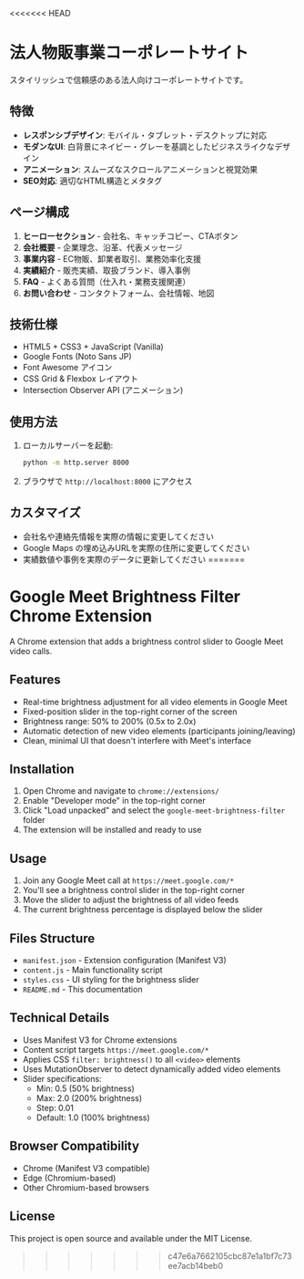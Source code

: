 <<<<<<< HEAD
# 法人物販事業コーポレートサイト

スタイリッシュで信頼感のある法人向けコーポレートサイトです。

## 特徴

- **レスポンシブデザイン**: モバイル・タブレット・デスクトップに対応
- **モダンなUI**: 白背景にネイビー・グレーを基調としたビジネスライクなデザイン
- **アニメーション**: スムーズなスクロールアニメーションと視覚効果
- **SEO対応**: 適切なHTML構造とメタタグ

## ページ構成

1. **ヒーローセクション** - 会社名、キャッチコピー、CTAボタン
2. **会社概要** - 企業理念、沿革、代表メッセージ
3. **事業内容** - EC物販、卸業者取引、業務効率化支援
4. **実績紹介** - 販売実績、取扱ブランド、導入事例
5. **FAQ** - よくある質問（仕入れ・業務支援関連）
6. **お問い合わせ** - コンタクトフォーム、会社情報、地図

## 技術仕様

- HTML5 + CSS3 + JavaScript (Vanilla)
- Google Fonts (Noto Sans JP)
- Font Awesome アイコン
- CSS Grid & Flexbox レイアウト
- Intersection Observer API (アニメーション)

## 使用方法

1. ローカルサーバーを起動:
   ```bash
   python -m http.server 8000
   ```

2. ブラウザで `http://localhost:8000` にアクセス

## カスタマイズ

- 会社名や連絡先情報を実際の情報に変更してください
- Google Maps の埋め込みURLを実際の住所に変更してください
- 実績数値や事例を実際のデータに更新してください
=======
# Google Meet Brightness Filter Chrome Extension

A Chrome extension that adds a brightness control slider to Google Meet video calls.

## Features

- Real-time brightness adjustment for all video elements in Google Meet
- Fixed-position slider in the top-right corner of the screen
- Brightness range: 50% to 200% (0.5x to 2.0x)
- Automatic detection of new video elements (participants joining/leaving)
- Clean, minimal UI that doesn't interfere with Meet's interface

## Installation

1. Open Chrome and navigate to `chrome://extensions/`
2. Enable "Developer mode" in the top-right corner
3. Click "Load unpacked" and select the `google-meet-brightness-filter` folder
4. The extension will be installed and ready to use

## Usage

1. Join any Google Meet call at `https://meet.google.com/*`
2. You'll see a brightness control slider in the top-right corner
3. Move the slider to adjust the brightness of all video feeds
4. The current brightness percentage is displayed below the slider

## Files Structure

- `manifest.json` - Extension configuration (Manifest V3)
- `content.js` - Main functionality script
- `styles.css` - UI styling for the brightness slider
- `README.md` - This documentation

## Technical Details

- Uses Manifest V3 for Chrome extensions
- Content script targets `https://meet.google.com/*`
- Applies CSS `filter: brightness()` to all `<video>` elements
- Uses MutationObserver to detect dynamically added video elements
- Slider specifications:
  - Min: 0.5 (50% brightness)
  - Max: 2.0 (200% brightness)
  - Step: 0.01
  - Default: 1.0 (100% brightness)

## Browser Compatibility

- Chrome (Manifest V3 compatible)
- Edge (Chromium-based)
- Other Chromium-based browsers

## License

This project is open source and available under the MIT License.
>>>>>>> c47e6a7662105cbc87e1a1bf7c73ee7acb14beb0
